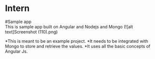 # Intern
#Sample app  
This is sample app built on Angular and Nodejs and Mongo 
(![alt text]Screenshot (110).png)


*This is meant to be an example project.
*It needs to be integrated with Mongo to store and retrieve the values.
*It uses all the basic concepts of Angular Js.
